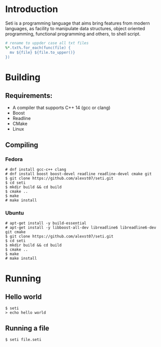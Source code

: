 # Introduction

Seti is a programming language that aims bring features from modern languages, 
as facility to manipulate data structures, object oriented programming, 
functional programming and others, to shell script.
```ruby
# rename to uppder case all txt files
%*.txt%.for_each(func(file) {
  mv ${file} ${file.to_upper()}
})
```

# Building

## Requirements:
  * A compiler that supports C++ 14 (gcc or clang)
  * Boost
  * Readline
  * CMake
  * Linux
  
## Compiling

### Fedora
```
# dnf install gcc-c++ clang
# dnf install boost boost-devel readline readline-devel cmake git
$ git clone https://github.com/alexst07/seti.git
$ cd seti
$ mkdir build && cd build
$ cmake ..
$ make
# make install
```

### Ubuntu
```
# apt-get install -y build-essential
# apt-get install -y libboost-all-dev libreadline6 libreadline6-dev git cmake
$ git clone https://github.com/alexst07/seti.git
$ cd seti
$ mkdir build && cd build
$ cmake ..
$ make
# make install
```

# Running
## Hello world
```
$ seti
> echo hello world
```
## Running a file
```
$ seti file.seti
```
